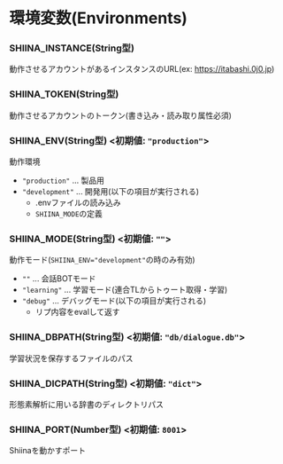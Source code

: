 # 環境変数(Environments)


### SHIINA_INSTANCE(String型)
動作させるアカウントがあるインスタンスのURL(ex: https://itabashi.0j0.jp)


### SHIINA_TOKEN(String型)
動作させるアカウントのトークン(書き込み・読み取り属性必須)


### SHIINA_ENV(String型) <初期値: `"production"`>
動作環境
* `"production"` ... 製品用
* `"development"` ... 開発用(以下の項目が実行される)
  * .envファイルの読み込み
  * `SHIINA_MODE`の定義


### SHIINA_MODE(String型) <初期値: `""`>
動作モード(`SHIINA_ENV="development"`の時のみ有効)
* `""` ... 会話BOTモード
* `"learning"` ... 学習モード(連合TLからトゥート取得・学習)
* `"debug"` ... デバッグモード(以下の項目が実行される)
  * リプ内容をevalして返す


### SHIINA_DBPATH(String型) <初期値: `"db/dialogue.db"`>
学習状況を保存するファイルのパス


### SHIINA_DICPATH(String型) <初期値: `"dict"`>
形態素解析に用いる辞書のディレクトリパス


### SHIINA_PORT(Number型) <初期値: `8001`>
Shiinaを動かすポート